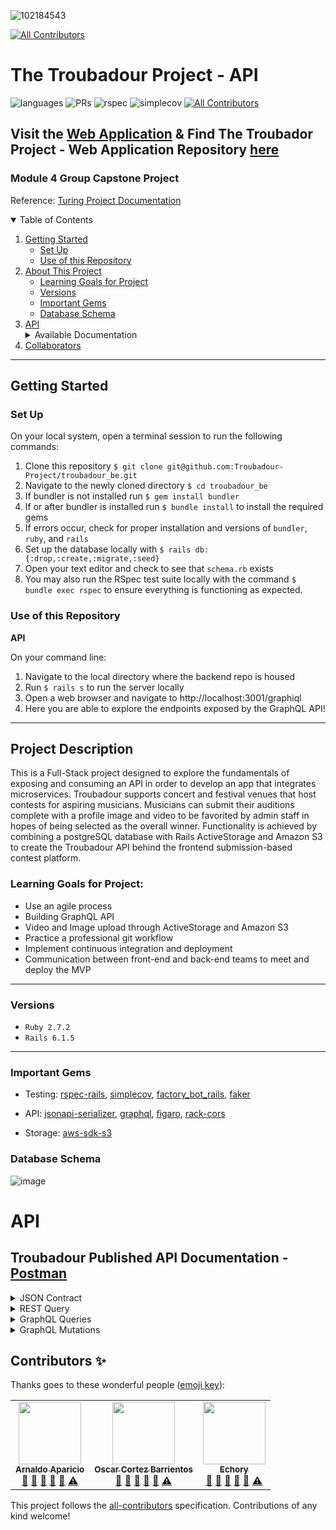 ![102184543](https://user-images.githubusercontent.com/89213429/161408284-969a518f-c8b7-4003-adbc-9509fffce797.png)
<!-- ALL-CONTRIBUTORS-BADGE:START - Do not remove or modify this section -->
[![All Contributors](https://img.shields.io/badge/all_contributors-1-orange.svg?style=flat-square)](#contributors-)
<!-- ALL-CONTRIBUTORS-BADGE:END -->
# The Troubadour Project - API 
![languages](https://img.shields.io/github/languages/top/Troubadour-Project/troubadour_be?color=red)
![PRs](https://img.shields.io/github/issues-pr-closed/Troubadour-Project/troubadour_be)
![rspec](https://img.shields.io/gem/v/rspec?color=blue&label=rspec)
![simplecov](https://img.shields.io/gem/v/simplecov?color=blue&label=simplecov) <!-- ALL-CONTRIBUTORS-BADGE:START - Do not remove or modify this section -->
[![All Contributors](https://img.shields.io/badge/contributors-7-orange.svg?style=flat)](#contributors-)
<!-- ALL-CONTRIBUTORS-BADGE:END -->

## Visit the [Web Application](https://troubadour-fe.herokuapp.com/)  &   Find The Troubador Project - Web Application Repository [here](https://github.com/Troubadour-Project/troubadour-fe)
### Module 4 Group Capstone Project
Reference: [Turing Project Documentation](https://mod4.turing.edu/projects/capstone/index.html)

<details open="open">
  <summary>Table of Contents</summary>
  <ol>
    <li>
      <a href="#getting-started">Getting Started</a>
      <ul>
        <li><a href="#set-up">Set Up</a></li>
        <li><a href="#use-of-this-repository">Use of this Repository</a>
        </li>
    </li>
    </ul>
    <li>
      <a href="#project-description">About This Project</a>
      <ul>
        <li><a href="#learning-goals-for-project">Learning Goals for Project</a></li>
        <li><a href="#versions">Versions</a></li>
        <li><a href="#important-gems">Important Gems</a></li>
        <li><a href="#database-schema">Database Schema</a></li>
      </ul>
    </li>
    <li>
      <a href="#api">API</a>
      <details>
        <summary>Available Documentation</summary>
        <ul>
          <li>Postman Documentation</li>
          <li>JSON Contract</li>
          <li>REST Endpoint Example</li>
          <li>GraphQL Query Examples</li>
          <li>GraphQL Mutation Examples</li>
        </ul>
      </details>
    </li>
    <li><a href="#collaborators">Collaborators</a></li>
  </ol>
</details>

----------

## Getting Started

### Set Up
On your local system, open a terminal session to run the following commands:
1. Clone this repository `$ git clone git@github.com:Troubadour-Project/troubadour_be.git`
2. Navigate to the newly cloned directory `$ cd troubadour_be`
3. If bundler is not installed run `$ gem install bundler`
4. If or after bundler is installed run `$ bundle install` to install the required gems
5. If errors occur, check for proper installation and versions of `bundler`, `ruby`, and `rails`
6. Set up the database locally with `$ rails db:{:drop,:create,:migrate,:seed}`
7. Open your text editor and check to see that `schema.rb` exists
8. You may also run the RSpec test suite locally with the command `$ bundle exec rspec` to ensure everything is functioning as expected.

### Use of this Repository

**API**
 
On your command line:
1. Navigate to the local directory where the backend repo is housed
2. Run `$ rails s` to run the server locally
3. Open a web browser and navigate to http://localhost:3001/graphiql
4. Here you are able to explore the endpoints exposed by the GraphQL API! 

----------

## Project Description

This is a Full-Stack project designed to explore the fundamentals of exposing and consuming an API in order to develop an app that integrates microservices. Troubadour supports concert and festival venues that host contests for aspiring musicians. Musicians can submit their auditions complete with a profile image and video to be favorited by admin staff in hopes of being selected as the overall winner. Functionality is achieved by combining a postgreSQL database with Rails ActiveStorage and Amazon S3 to create the Troubadour API behind the frontend submission-based contest platform.

### Learning Goals for Project:

- Use an agile process
- Building GraphQL API
- Video and Image upload through ActiveStorage and Amazon S3
- Practice a professional git workflow 
- Implement continuous integration and deployment
- Communication between front-end and back-end teams to meet and deploy the MVP

----------

### Versions

- `Ruby 2.7.2`
- `Rails 6.1.5`

----------

### Important Gems

- Testing: [rspec-rails](https://github.com/rspec/rspec-rails), [simplecov](https://github.com/simplecov-ruby/simplecov), [factory_bot_rails](https://github.com/thoughtbot/factory_bot_rails), [faker](https://github.com/vajradog/faker-rails)

- API: [jsonapi-serializer](https://github.com/fotinakis/jsonapi-serializers), [graphql](https://github.com/rmosolgo/graphql-ruby), [figaro](https://medium.com/@MinimalGhost/the-figaro-gem-an-easier-way-to-securely-configure-rails-applications-c6f963b7e993), [rack-cors](https://www.rubydoc.info/gems/rack-cors/0.4.0)
- Storage: [aws-sdk-s3](https://github.com/aws/aws-sdk-ruby)

### Database Schema
![image](https://user-images.githubusercontent.com/78194232/160707141-702122b5-f8e7-43bf-876d-530a280160a2.png)

# API 
## Troubadour Published API Documentation - [Postman](https://documenter.getpostman.com/view/19252156/UVyswb76)

<details>
    <summary> JSON Contract </summary>

```json

{
    "title": "Submission",
    "description": "A submission",
    "type": "object",
    "properties": {
        "id": {
            "description": "A user's unique identifier",
            "type": "integer"
        },
        "name": {
            "description": "A submission's name",
            "type": "string"
        },
        "email": {
            "description": "A submission's email address",
            "type": "string",
            "format": "email"
        },
        "genre": {
            "description": "A submission's musical genre",
            "type": "string"
        },
        "song_title": {
            "description": "A submission's song title for their submitted video",
            "type": "string"
        },
        "winner": {
            "description": "A submission's winner status",
            "type": "boolean"
        },
        "profile": {
            "description": "A submission's profile photo",
            "type": "string",
            "contentMediaType": "image/*"
        },
        "video": {
            "description": "A submission's video",
            "type": "string",
            "contentMediaType": "video/*"
        },
        "profile_url": {
            "description": "A submission's profile photo url",
            "type": "string",
        },
        "video_url": {
            "description": "A submission's video url",
            "type": "string",
        }
    },
    "required": [
        "id",
        "name",
        "email",
        "genre",
        "profile",
        "video"
    ]
},
{
    "title": "Admin",
    "description": "A admin user",
    "type": "object",
    "properties": {
        "id": {
            "description": "A admin's unique identifier",
            "type": "integer"
        },
        "username": {
            "description": "A admin's name",
            "type": "string"
        },
        "email": {
            "description": "A submission's email address",
            "type": "string",
            "format": "email"
        }
    },
    "required": [
        "id",
        "username",
        "email"
    ]
},
{
    "title": "Submission_Admin",
    "description": "A submission's admin ",
    "type": "object",
    "properties": {
        "id": {
            "description": "A submission admin's unique identifier",
            "type": "integer"
        },
        "admin_id": {
            "description": "A submission admin's admin id",
            "type": "integer"
        },
        "submission_id": {
            "description": "A submission admin's submission id",
            "type": "integer",
        },
        "favorite": {
            "description": "A submission admin's favorite status",
            "type": "boolean",
        },
    },
    "required": [
        "id",
        "admin_id",
        "submission_id",
        "favorite"
    ]
}
```
</details>

<details>
    <summary> REST Query </summary>
    
## Create Submission
Description: Create a new submission by adding user information and uploading a profile and video in the form fields. 
### Sample Request `post \api\v1\submissions`
    
```form-data
{ submission: {
    name: "User",
    email: "sample@email.com",
    genre: "Bluegrass",
    song_title: "Turing",
    profile: "<Add your image to form field>",
    video: "<Add your submission video to form field>"
    }
 }
 ```
 ### Sample Response 
    
 ```json
 {
    "data": {
        "id": "3",
        "type": "submissions",
        "attributes": {
            "name": "User",
            "email": "sample@email.com",
            "song_title": "Turing",
            "genre": "Bluegrass",
            "video": {
                "name": "video",
                "record": {
                    "id": 3,
                    "name": "User",
                    "email": "sample@email.com",
                    "genre": "Bluegrass",
                    "song_title": "Turing",
                    "created_at": "2022-03-31T15:40:40.464Z",
                    "updated_at": "2022-03-31T15:40:40.694Z",
                    "winner": null
                }
            },
            "profile": {
                "name": "profile",
                "record": {
                    "id": 3,
                    "name": "User",
                    "email": "sample@email.com",
                    "genre": "Bluegrass",
                    "song_title": "Turing",
                    "created_at": "2022-03-31T15:40:40.464Z",
                    "updated_at": "2022-03-31T15:40:40.694Z",
                    "winner": null
                }
            },
            "winner": null
        }
    }
}
```
### Sample Invalid Response
```json
{
    "errors": "Validation failed: Name can't be blank, Email can't be blank, Genre can't be blank, Song title can't be blank"
}
```
 </details>
    
<details>
    <summary> GraphQL Queries </summary>
    
## getAdmin
Description: Get admin by admin id. If there is a match, return requested field values. Otherwise return null.
    <details>
    <summary> Sample Request </summary>
        
```graphql
{
  getAdmin(id: Integer) {
    id
    username
    email
    submissions {
      id
      name
      email
      genre
      songTitle
      winner
      profileUrl
      videoUrl
      adminFavorite(adminId: Integer)
    }
  }
}
```
</details>
<details>
    <summary> Sample Valid Response </summary>

```json
{
  "data": {
    "getAdmin": {
      "id": "1",
      "username": "admin1",
      "email": "sherman_heidenreich@kessler-lynch.org",
      "submissions": [
        {
          "id": "1",
          "name": "sub1",
          "email": "joan.pfannerstill@friesen.biz",
          "genre": "sit",
          "songTitle": "eum",
          "winner": false,
          "profileUrl": "https://troubadour...",
          "videoUrl": "https://troubadour...",
          "adminFavorite": true
        },
        {
          "id": "2",
          "name": "sub2",
          "email": "kurt.parisian@berge-kerluke.com",
          "genre": "sequi",
          "songTitle": "iusto",
          "winner": false,
          "profileUrl": "https://troubadour...",
          "videoUrl": "https://troubadour...",
          "adminFavorite": false
        },
        {...
        }
      ]
    }
  }
}
```
</details>
<details>
    <summary> Sample Invalid Response </summary>

```json
{
  "data": {
    "getAdmin": null
  },
  "errors": [
    {
      "message": "Admin does not exist",
      "locations": [
        {
          "line": 2,
          "column": 3
        }
      ],
      "path": [
        "getAdmin"
      ]
    }
  ]
}
```
</details>
    
## getSubmission
Description: Get submission by submission id. If there is a match, return requested field values. Otherwise return null.
<details>
    <summary> Sample Request </summary>
    
```graphql
{
  getSubmission(id: Integer) {
    id
    name
    email
    genre
    songTitle
    winner
    profileUrl
    videoUrl
    adminFavorite(adminId: Integer)
  }
}
```
</details>
<details>
    <summary> Sample Valid Response </summary>

```json
{
  "data": {
    "getSubmission": {
      "id": "1",
      "name": "sub1",
      "email": "joan.pfannerstill@friesen.biz",
      "genre": "sit",
      "songTitle": "eum",
      "winner": false,
      "profileUrl": "https://troubadour...",
      "videoUrl": "https://troubadour...",
      "adminFavorite": true
    }
  }
}
```
</details>
<details>
    <summary> Sample Invalid Response </summary>
```json
{
  "data": null,
  "errors": [
    {
      "message": "Submission does not exist",
      "locations": [
        {
          "line": 2,
          "column": 3
        }
      ],
      "path": [
        "getSubmission"
      ]
    }
  ]
}
```
</details> 

## getSubmissions
Description: Get array of all submissions and their fields.
<details>
    <summary> Sample Request </summary>
    
```graphql
{
  getSubmissions {
    id
    name
    email
    genre
    songTitle
    winner
    profileUrl
    videoUrl
    adminFavorite(adminId: 1)
  }
}
```
</details> 
<details>
    <summary> Sample Response </summary>

```json
{
  "data": {
    "getSubmissions": [
      {
        "id": "5",
        "name": "sub5",
        "email": "deidre@balistreri-mclaughlin.info",
        "genre": "quod",
        "songTitle": "quia",
        "winner": false,
        "profileUrl": "https://troubadour...",
        "videoUrl": "https://troubadour...",
        "adminFavorite": false
      },
      {
        "id": "4",
        "name": "sub4",
        "email": "dulce_abshire@witting-abbott.org",
        "genre": "quidem",
        "songTitle": "laborum",
        "winner": false,
        "profileUrl": "https://troubadour...",
        "videoUrl": "https://troubadour...",
        "adminFavorite": false
      },
      {...
      }
    ]
  }
}
```
</details>

## getWinner
Description: Get the winning submission. If there is a match, return requested field values. Otherwise return null.
<details>
    <summary> Sample Request </summary>
    
```graphql
{
  getWinner {
    id
    name
    email
    genre
    songTitle
    winner
    profileUrl
    videoUrl
    adminFavorite(adminId: 1)
  }
}
```
</details>
<details>
    <summary> Sample Valid Response </summary>

```json
{
  "data": {
    "getWinner": {
      "id": "1",
      "name": "sub1",
      "email": "joan.pfannerstill@friesen.biz",
      "genre": "sit",
      "songTitle": "eum",
      "winner": true,
      "profileUrl": "https://troubadour...",
      "videoUrl": "https://troubadour...",
      "adminFavorite": true
    }
  }
}
```
</details>
<details>
    <summary> Sample Invalid Response </summary>
```json
{
  "data": {
    "getWinner": null
  }
}
```
</details>
</details>

<details>
    <summary> GraphQL Mutations </summary>
    
## favoriteSubmissionAdmin 
Description: Changes the favorite boolean on SubmissionAdmin from true to false/false to true
<details>
    <summary> Sample Request </summary>

```graphql
mutation {
  favoriteSubmissionAdmin(input: {submission_id: Integer, admin_id: Integer}) {
    submissionAdmin {
      id
      submissionId
      adminId
      favorite
    }
  }
}

```
</details>
<details>
    <summary> Sample Valid Response </summary>

```json
{
  "data": {
    "favoriteSubmissionAdmin": {
      "submissionAdmin": {
        "id": "1",
        "submissionId": 3,
        "adminId": 1,
        "favorite": true,
      }
    }
  }
}
```
</details>

## updateWinner
Description: Changes the winner boolean.*
<details>
    <summary> Sample Request </summary>

```graphql
mutation {
  updateWinner(input: {id: Integer, winner: Boolean}) {
    submission {
      id
      name
      email
      genre
      songTitle
      winner
    }
  }
}

```
</details>

<details>
    <summary> Sample Valid Response </summary>

```json
{
  "data": {
    "updateWinner": {
      "submission": {
        "id": "1",
        "name": "sub1",
        "email": "silas.raynor@wisoky.name",
        "genre": "accusantium",
        "songTitle": "reprehenderit",
        "winner": true
      }
    }
  }
}
```
*Note: Submission's winner boolean is set to false by default
</details>
</details>



## Contributors ✨

Thanks goes to these wonderful people ([emoji key](https://allcontributors.org/docs/en/emoji-key)):

<!-- ALL-CONTRIBUTORS-LIST:START - Do not remove or modify this section -->
<!-- prettier-ignore-start -->
<!-- markdownlint-disable -->
<table>
  <tr>
    <td align="center"><a href="https://github.com/arnaldoaparicio"><img src="https://avatars.githubusercontent.com/u/88012780?v=4?s=100" width="100px;" alt=""/><br /><sub><b>Arnaldo Aparicio</b></sub></a><br /><a href="https://github.com/Troubadour-Project/troubadour_be/commits?author=arnaldoaparicio" title="Documentation">📖</a> <a href="#design-arnaldoaparicio" title="Design">🎨</a> <a href="#ideas-arnaldoaparicio" title="Ideas, Planning, & Feedback">🤔</a> <a href="#projectManagement-arnaldoaparicio" title="Project Management">📆</a> <a href="https://github.com/Troubadour-Project/troubadour_be/pulls?q=is%3Apr+reviewed-by%3Aarnaldoaparicio" title="Reviewed Pull Requests">👀</a> <a href="https://github.com/Troubadour-Project/troubadour_be/commits?author=arnaldoaparicio" title="Tests">⚠️</a></td>
    <td align="center"><a href="https://github.com/oacortez"><img src="https://avatars.githubusercontent.com/u/61717746?v=4?s=100" width="100px;" alt=""/><br /><sub><b>Oscar Cortez Barrientos</b></sub></a><br /><a href="https://github.com/Troubadour-Project/troubadour_be/commits?author=oacortez" title="Documentation">📖</a> <a href="#design-oacortez" title="Design">🎨</a> <a href="#ideas-oacortez" title="Ideas, Planning, & Feedback">🤔</a> <a href="#projectManagement-oacortez" title="Project Management">📆</a> <a href="https://github.com/Troubadour-Project/troubadour_be/pulls?q=is%3Apr+reviewed-by%3Aoacortez" title="Reviewed Pull Requests">👀</a> <a href="https://github.com/Troubadour-Project/troubadour_be/commits?author=oacortez" title="Tests">⚠️</a></td>
    <td align="center"><a href="https://github.com/Echory"><img src="https://avatars.githubusercontent.com/u/81824035?v=4?s=100" width="100px;" alt=""/><br /><sub><b>Echory</b></sub></a><br /><a href="https://github.com/Troubadour-Project/troubadour_be/commits?author=Echory" title="Documentation">📖</a> <a href="#design-Echory" title="Design">🎨</a> <a href="#ideas-Echory" title="Ideas, Planning, & Feedback">🤔</a> <a href="#projectManagement-Echory" title="Project Management">📆</a> <a href="https://github.com/Troubadour-Project/troubadour_be/pulls?q=is%3Apr+reviewed-by%3AEchory" title="Reviewed Pull Requests">👀</a> <a href="https://github.com/Troubadour-Project/troubadour_be/commits?author=Echory" title="Tests">⚠️</a></td>
  </tr>
</table>

<!-- markdownlint-restore -->
<!-- prettier-ignore-end -->

<!-- ALL-CONTRIBUTORS-LIST:END -->

This project follows the [all-contributors](https://github.com/all-contributors/all-contributors) specification. Contributions of any kind welcome!